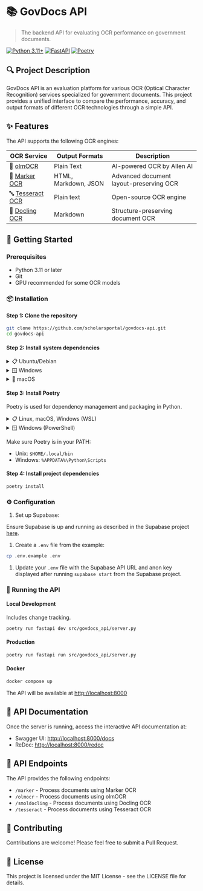 # 📚 GovDocs API

> The backend API for evaluating OCR performance on government documents.

[![Python 3.11+](https://img.shields.io/badge/Python-3.11+-blue.svg)](https://www.python.org/downloads/)
[![FastAPI](https://img.shields.io/badge/FastAPI-0.103.1-009688.svg)](https://fastapi.tiangolo.com)
[![Poetry](https://img.shields.io/badge/Poetry-1.6.1-4B8BBE.svg)](https://python-poetry.org/)

## 🔍 Project Description

GovDocs API is an evaluation platform for various OCR (Optical Character Recognition) services specialized for government documents. This project provides a unified interface to compare the performance, accuracy, and output formats of different OCR technologies through a simple API.

## ✨ Features

The API supports the following OCR engines:

| OCR Service | Output Formats | Description |
|-------------|----------------|-------------|
| 🧠 [olmOCR](https://github.com/allenai/olmocr) | Plain Text | AI-powered OCR by Allen AI |
| 📝 [Marker OCR](https://github.com/VikParuchuri/marker) | HTML, Markdown, JSON | Advanced document layout-preserving OCR |
| 🔤 [Tesseract OCR](https://github.com/tesseract-ocr/tesseract) | Plain text | Open-source OCR engine |
| 📄 [Docling OCR](https://huggingface.co/ds4sd/SmolDocling-256M-preview) | Markdown | Structure-preserving document OCR |

## 🚀 Getting Started

### Prerequisites

- Python 3.11 or later
- Git
- GPU recommended for some OCR models

### 📦 Installation

#### Step 1: Clone the repository

```bash
git clone https://github.com/scholarsportal/govdocs-api.git
cd govdocs-api
```

#### Step 2: Install system dependencies

<details>
<summary>📋 Ubuntu/Debian</summary>

```bash
sudo apt-get update
sudo apt-get install -y \
    poppler-utils \
    tesseract-ocr \
    ttf-mscorefonts-installer \
    msttcorefonts \
    fonts-crosextra-caladea \
    fonts-crosextra-carlito \
    gsfonts \
    lcdf-typetools
```

</details>

<details>
<summary>🪟 Windows</summary>

1. **Install Poppler**:
   - Download [Release-24.08.0-0.zip](https://github.com/oschwartz10612/poppler-windows/releases/tag/v24.08.0-0)
   - Extract to `C:\poppler\`
   - Add `C:\poppler\bin` to your system PATH

2. **Install Tesseract OCR**:
   - Follow instructions at [UB-Mannheim/tesseract](https://github.com/UB-Mannheim/tesseract/wiki)
   - Add Tesseract to your system PATH

</details>

<details>
<summary>🍎 macOS</summary>

```bash
brew install poppler tesseract
```

</details>

#### Step 3: Install Poetry

Poetry is used for dependency management and packaging in Python.

<details>
<summary>📋 Linux, macOS, Windows (WSL)</summary>

```bash
curl -sSL https://install.python-poetry.org | python3 -
```

</details>

<details>
<summary>🪟 Windows (PowerShell)</summary>

```powershell
(Invoke-WebRequest -Uri https://install.python-poetry.org -UseBasicParsing).Content | py -
```

If you installed Python through the Microsoft Store, use `python` instead of `py`.
</details>

Make sure Poetry is in your PATH:

- Unix: `$HOME/.local/bin`
- Windows: `%APPDATA%\Python\Scripts`

#### Step 4: Install project dependencies

```bash
poetry install
```

### ⚙️ Configuration

1. Set up Supabase:

Ensure Supabase is up and running as described in the Supabase project [here](https://gitlab.scholarsportal.info/ai-ml/supabase).

1. Create a `.env` file from the example:

```bash
cp .env.example .env
```

1. Update your `.env` file with the Supabase API URL and anon key displayed after running `supabase start` from the Supabase project.

### 🚀 Running the API

#### Local Development

Includes change tracking.

```bash
poetry run fastapi dev src/govdocs_api/server.py
```

#### Production

```bash
poetry run fastapi run src/govdocs_api/server.py
```

#### Docker

```bash
docker compose up
```

The API will be available at [http://localhost:8000](http://localhost:8000)

## 📖 API Documentation

Once the server is running, access the interactive API documentation at:

- Swagger UI: [http://localhost:8000/docs](http://localhost:8000/docs)
- ReDoc: [http://localhost:8000/redoc](http://localhost:8000/redoc)

## 🔄 API Endpoints

The API provides the following endpoints:

- `/marker` - Process documents using Marker OCR
- `/olmocr` - Process documents using olmOCR
- `/smoldocling` - Process documents using Docling OCR
- `/tesseract` - Process documents using Tesseract OCR

## 🤝 Contributing

Contributions are welcome! Please feel free to submit a Pull Request.

## 📄 License

This project is licensed under the MIT License - see the LICENSE file for details.
